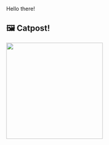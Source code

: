 Hello there!



## 🖼️ Catpost!

<sub>
    <img src="https://cdn2.thecatapi.com/images/533.jpg" height="256">
</sub>


